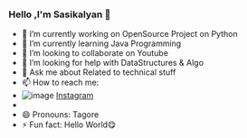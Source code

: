 ### Hello ,I'm Sasikalyan 👋

- 🔭 I’m currently working on OpenSource Project on Python
- 🌱 I’m currently learning Java Programming
- 👯 I’m looking to collaborate on Youtube
- 🤔 I’m looking for help with DataStructures & Algo
- 💬 Ask me about Related to technical stuff
- 📫 How to reach me:
-  ![image](https://user-images.githubusercontent.com/67740644/124899677-fb411b00-dffd-11eb-8990-7fcc03800d71.png) [Instagram](https://www.instagram.com/sasikalyan__tagore__/)
- 
- 😄 Pronouns: Tagore
- ⚡ Fun fact: Hello World😋
